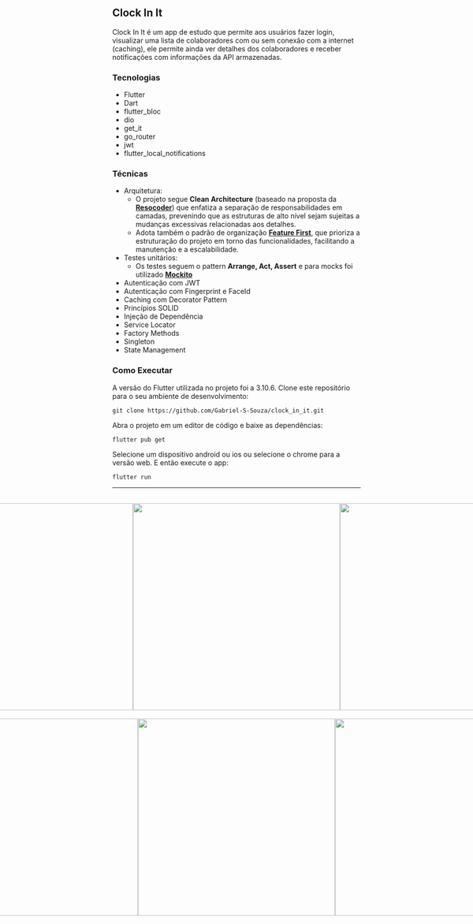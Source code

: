 ## Clock In It

Clock In It é um app de estudo que permite aos usuários fazer login, visualizar uma lista de colaboradores com ou sem conexão com a internet (caching), ele permite ainda ver detalhes dos colaboradores e receber notificações com informações da API armazenadas.

### Tecnologias
- Flutter
- Dart
- flutter_bloc
- dio
- get_it
- go_router
- jwt
- flutter_local_notifications
  
### Técnicas
- Arquitetura:
   - O projeto segue **Clean Architecture** (baseado na proposta da [**Resocoder**](https://resocoder.com/2019/08/27/flutter-tdd-clean-architecture-course-1-explanation-project-structure/)) que enfatiza a separação de responsabilidades em camadas, prevenindo que as estruturas de alto nível sejam sujeitas a mudanças excessivas relacionadas aos detalhes.
   - Adota também o padrão de organização [**Feature First**](https://codewithandrea.com/articles/flutter-project-structure/), que prioriza a estruturação do projeto em torno das funcionalidades, facilitando a manutenção e a escalabilidade.
- Testes unitários:
  - Os testes seguem o pattern **Arrange, Act, Assert** e para mocks foi utilizado [**Mockito**](https://pub.dev/packages/mockito)
- Autenticação com JWT
- Autenticação com Fingerprint e FaceId
- Caching com Decorator Pattern
- Princípios SOLID
- Injeção de Dependência
- Service Locator
- Factory Methods
- Singleton
- State Management

### Como Executar
A versão do Flutter utilizada no projeto foi a 3.10.6.
Clone este repositório para o seu ambiente de desenvolvimento:
```
git clone https://github.com/Gabriel-S-Souza/clock_in_it.git
```

Abra o projeto em um editor de código e baixe as dependências:

```
flutter pub get
```

Selecione um dispositivo android ou ios ou selecione o chrome para a versão web. E então execute o app:

```
flutter run
```
---
</br>
<div style="display: flex; justify-content: center;">
  <img src="https://github.com/Gabriel-S-Souza/clock_in_it/assets/94877176/638e1335-aeea-4528-b865-8e54cde1ca76" height="420" />
  <img src="https://github.com/Gabriel-S-Souza/clock_in_it/assets/94877176/86d29588-d25a-4555-a8ff-9d8989e63ffb" height="420" />
  <img src="https://github.com/Gabriel-S-Souza/clock_in_it/assets/94877176/a85a55e4-fc8b-4fe5-a689-d0edea34dfc4" height="420" />
</div>
</br>
<div style="display: flex; justify-content: center;">
  <img src="https://github.com/Gabriel-S-Souza/clock_in_it/assets/94877176/2362e8f1-90cb-4a13-9a28-f6c826545adb" width="400" />
  <img src="https://github.com/Gabriel-S-Souza/clock_in_it/assets/94877176/c5e93db1-c95e-45ff-866b-f10952fda8c2" width="400" />
  <img src="https://github.com/Gabriel-S-Souza/clock_in_it/assets/94877176/a1660a46-0a9f-4dd1-8046-968a04a0fc6f" width="400" />
</div>
</br>

